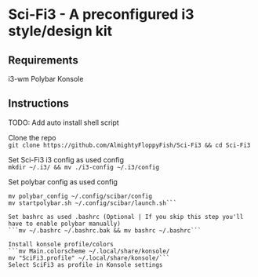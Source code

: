 # Sci-Fi3 - A preconfigured i3 style/design kit  


## Requirements  

i3-wm
Polybar
Konsole  
  

## Instructions

TODO: Add auto install shell script

Clone the repo  
```git clone https://github.com/AlmightyFloppyFish/Sci-Fi3 && cd Sci-Fi3```

Set Sci-Fi3 i3 config as used config  
```mkdir ~/.i3/ && mv ./i3-config ~/.i3/config```

Set polybar config as used config  
```mkdir -p ~/.config/scibar/
mv polybar_config ~/.config/scibar/config
mv startpolybar.sh ~/.config/scibar/launch.sh```  

Set bashrc as used .bashrc (Optional | If you skip this step you'll have to enable polybar manually)
```mv ~/.bashrc ~/.bashrc.bak && mv bashrc ~/.bashrc```  

Install konsole profile/colors
```mv Main.colorscheme ~/.local/share/konsole/
mv "SciFi3.profile" ~/.local/share/konsole/```
Select SciFi3 as profile in Konsole settings

